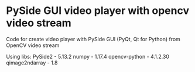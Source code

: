 # PySide GUI video player with opencv video stream
Code for create video player with PySide GUI (PyQt, Qt for Python) from OpenCV video stream 

Using libs:
PySide2 - 5.13.2
numpy - 1.17.4
opencv-python - 4.1.2.30
qimage2ndarray - 1.8 
